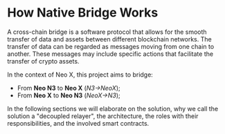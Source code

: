 # How Native Bridge Works

A cross-chain bridge is a software protocol that allows for the smooth transfer of data and assets between different blockchain networks. The transfer of data can be regarded as messages moving from one chain to another. These messages may include specific actions that facilitate the transfer of crypto assets.

In the context of Neo X, this project aims to bridge:

* From **Neo N3** to **Neo X** (_N3->NeoX_);
* From **Neo X** to **Neo N3** (_NeoX->N3_);

In the following sections we will elaborate on the solution, why we call the solution a "decoupled relayer", the architecture, the roles with their responsibilities, and the involved smart contracts.
